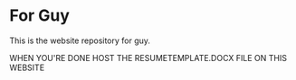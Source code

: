 # For Guy

This is the website repository for guy.

WHEN YOU'RE DONE HOST THE RESUMETEMPLATE.DOCX FILE ON THIS WEBSITE
